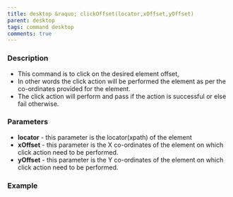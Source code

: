 ```yaml
---
title: desktop &raquo; clickOffset(locator,xOffset,yOffset)
parent: desktop
tags: command desktop
comments: true
---
```


### Description

- This command is to click on the desired element offset,
- In other words the click action will be performed the element as per the co-ordinates provided for the element.
- The click action will perform and pass if the action is successful or else fail otherwise.

### Parameters

- **locator** -  this parameter is the locator(xpath) of the element
- **xOffset** -  this parameter is the X co-ordinates of the element on which click action need to be performed.
- **yOffset** -  this parameter is the Y co-ordinates of the element on which click action need to be performed.

### Example
